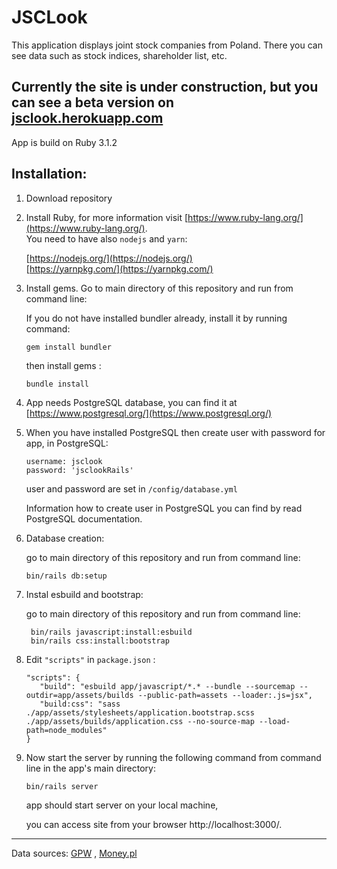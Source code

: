 # JSCLook

 This application displays joint stock companies from Poland. There you can see data such as stock indices, shareholder list, etc.

##  Currently the site is under construction, but you can see a beta version on [jsclook.herokuapp.com](https://jsclook.herokuapp.com/)

App is build on Ruby 3.1.2

## Installation:

1. Download repository

2. Install Ruby, for more information visit [https://www.ruby-lang.org/](https://www.ruby-lang.org/).  
   You need to have also `nodejs` and `yarn`:  
   
     [https://nodejs.org/](https://nodejs.org/)  
     [https://yarnpkg.com/](https://yarnpkg.com/)

3. Install gems. Go to main directory of this repository and run from command line:

    If you do not have installed bundler already, install it by running command:

       gem install bundler

    then install gems :

       bundle install

4. App needs PostgreSQL database, you can find it at [https://www.postgresql.org/](https://www.postgresql.org/)

5. When you have installed PostgreSQL then create user with password for app, in PostgreSQL:

       username: jsclook
       password: 'jsclookRails'

     user and password are set in `/config/database.yml`

    Information how to create user in PostgreSQL you can find by read PostgreSQL documentation.

6.  Database creation:

    go to main directory of this repository and run from command line:

        bin/rails db:setup
      
7. Instal esbuild and bootstrap:

   go to main directory of this repository and run from command line:
   
        bin/rails javascript:install:esbuild
        bin/rails css:install:bootstrap
        
8. Edit `"scripts"` in `package.json` :

       "scripts": {
          "build": "esbuild app/javascript/*.* --bundle --sourcemap --outdir=app/assets/builds --public-path=assets --loader:.js=jsx",
          "build:css": "sass ./app/assets/stylesheets/application.bootstrap.scss ./app/assets/builds/application.css --no-source-map --load-path=node_modules"
       }

9. Now start the server by running the following command from command line in the app's main directory:

       bin/rails server

    app should start server on your local machine,

    you can access site from your browser http://localhost:3000/.

---------------------------------------------------------------------
Data sources: [GPW](gpw.pl) , [Money.pl](money.pl)
